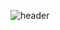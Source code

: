 ![header](https://capsule-render.vercel.app/api?type=waving&color=#862633&height=250&section=header&text=Korea%20University%20Datathon%20-%20Peachtree&fontSize=70)
